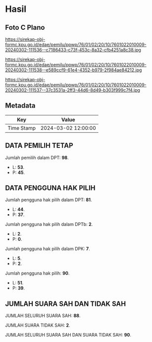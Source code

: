 # Hasil

## Foto C Plano

https://sirekap-obj-formc.kpu.go.id/edae/pemilu/ppwp/76/01/02/20/10/7601022010009-20240302-111536--c7186433-c73f-453c-8a32-cfb4251a8c38.jpg

https://sirekap-obj-formc.kpu.go.id/edae/pemilu/ppwp/76/01/02/20/10/7601022010009-20240302-111538--e589ccf9-61e4-4352-b979-2f984ae84212.jpg

https://sirekap-obj-formc.kpu.go.id/edae/pemilu/ppwp/76/01/02/20/10/7601022010009-20240302-111537--37c3531a-2ff3-44d6-8d49-b303f999c7f4.jpg


## Metadata

| Key        | Value               |
| ---------- | ------------------- |
| Time Stamp | 2024-03-02 12:00:00 |


## DATA PEMILIH TETAP

Jumlah pemilih dalam DPT: **98**.
 * L: **53**.
 * P: **45**.

## DATA PENGGUNA HAK PILIH

Jumlah pengguna hak pilih dalam DPT: **81**.
 * L: **44**.
 * P: **37**.

Jumlah pengguna hak pilih dalam DPTb: **2**.
 * L: **2**.
 * P: **0**.

Jumlah pengguna hak pilih dalam DPK: **7**.
 * L: **5**.
 * P: **2**.

Jumlah pengguna hak pilih: **90**.
 * L: **51**.
 * P: **39**.

## JUMLAH SUARA SAH DAN TIDAK SAH

JUMLAH SELURUH SUARA SAH: **88**.

JUMLAH SUARA TIDAK SAH: **2**.

JUMLAH SELURUH SUARA SAH DAN SUARA TIDAK SAH: **90**.


